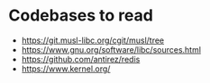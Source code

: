 # Codebases to read


* https://git.musl-libc.org/cgit/musl/tree
* https://www.gnu.org/software/libc/sources.html
* https://github.com/antirez/redis
* https://www.kernel.org/
